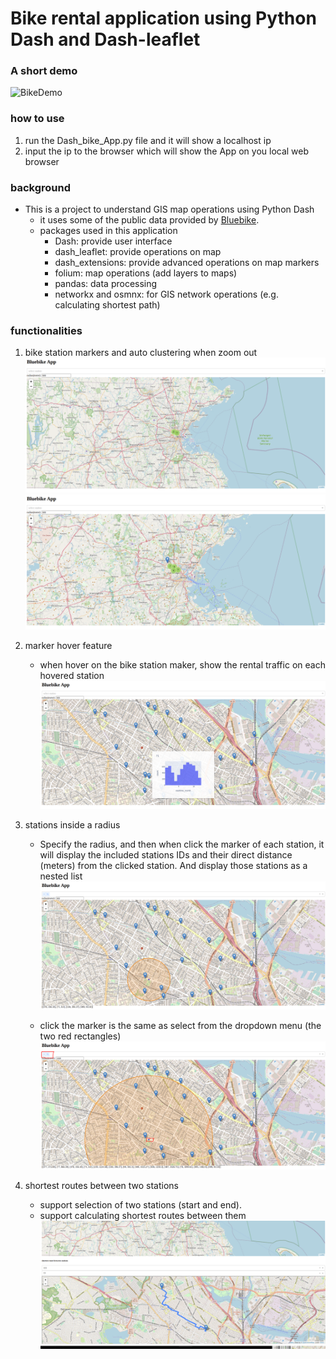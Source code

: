 # Bike rental application using Python Dash and Dash-leaflet


### A short demo
![BikeDemo](img/bluebike.gif)

### how to use
1. run the Dash_bike_App.py file and it will show a localhost ip
2. input the ip to the browser which will show the App on you local web browser


### background
* This is a project to understand GIS map operations using Python Dash
    - it uses some of the public data provided by [Bluebike](https://www.bluebikes.com/system-data).
    - packages used in this application 
        * Dash: provide user interface
        * dash_leaflet: provide operations on map
        * dash_extensions: provide advanced operations on map markers
        * folium: map operations (add layers to maps)
        * pandas: data processing
        * networkx and osmnx: for GIS network operations (e.g. calculating shortest path)

### functionalities
1. bike station markers and auto clustering when zoom out
![stationCluster](img/bike02.png)
![cluster2](img/bike03.png)

2. marker hover feature
    - when hover on the bike station maker, show the rental traffic on each hovered station
    ![hoverStation](img/bike06.png)

3. stations inside a radius
    - Specify the radius, and then when click the marker of each station, it will display the included stations IDs and their direct distance (meters) from the clicked station. And display those stations as a nested list
    ![radius](img/bike12.png)

    - click the marker is the same as select from the dropdown menu (the two red rectangles)
    ![dropdown](img/bike13e.png)

4. shortest routes between two stations
    - support selection of two stations (start and end).
    - support calculating shortest routes between them  
    ![shortRoutes](img/bike18.png)

